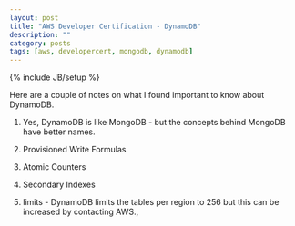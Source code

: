 ```yaml
---
layout: post
title: "AWS Developer Certification - DynamoDB"
description: ""
category: posts
tags: [aws, developercert, mongodb, dynamodb]
---
```

{% include JB/setup %}

Here are a couple of notes on what I found important to know about DynamoDB.

1. Yes, DynamoDB is like MongoDB - but the concepts behind MongoDB have better names. 

1. Provisioned Write Formulas

1. Atomic Counters

1. Secondary Indexes

1. limits - DynamoDB limits the tables per region to 256 but this can be increased by contacting AWS., 
